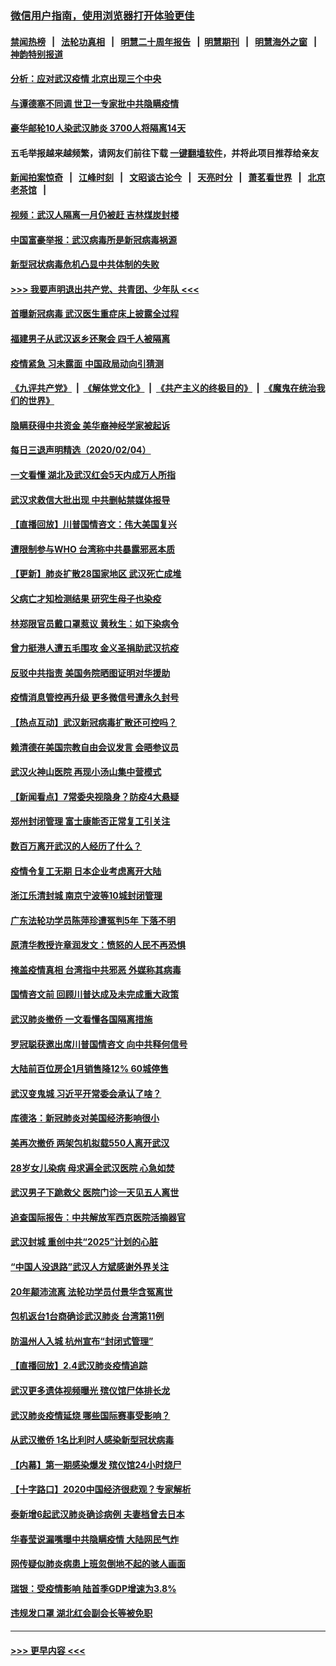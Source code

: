 ### [微信用户指南，使用浏览器打开体验更佳](https://github.com/gfw-breaker/banned-news1/blob/master/indexes/wechat-guide.md?t=0)
#### [禁闻热榜](热点新闻.md?t=0)  &nbsp;&nbsp;|&nbsp;&nbsp; [法轮功真相](https://github.com/gfw-breaker/truth/blob/master/README.md?t=0) &nbsp;&nbsp;|&nbsp;&nbsp; [明慧二十周年报告](https://github.com/gfw-breaker/mh-reports/blob/master/README.md?t=0) &nbsp;&nbsp;|&nbsp;&nbsp;[明慧期刊](https://github.com/gfw-breaker/mh-qikan) &nbsp;&nbsp;|&nbsp;&nbsp; [明慧海外之窗](https://github.com/gfw-breaker/mh-news/blob/master/README.md?t=0) &nbsp;&nbsp;|&nbsp;&nbsp; [神韵特别报道](https://github.com/gfw-breaker/mh-news/blob/master/shenyun.md?t=0)
#### [分析：应对武汉疫情 北京出现三个中央](../pages/nsc413/n11845850.md?t=02051655) 
#### [与谭德塞不同调 世卫一专家批中共隐瞒疫情](../pages/nsc413/n11845278.md?t=02051655) 
#### [豪华邮轮10人染武汉肺炎 3700人将隔离14天](../pages/nsc413/n11845543.md?t=02051655) 
#### 五毛举报越来越频繁，请网友们前往下载 [一键翻墙软件](https://github.com/gfw-breaker/ssr-accounts)，并将此项目推荐给亲友
#### [新闻拍案惊奇](https://github.com/gfw-breaker/banned-news1/blob/master/pages/link4.md) &nbsp;&nbsp;|&nbsp;&nbsp; [江峰时刻](https://github.com/gfw-breaker/banned-news1/blob/master/pages/link4.md) &nbsp;&nbsp;|&nbsp;&nbsp; [文昭谈古论今](https://github.com/gfw-breaker/banned-news1/blob/master/pages/link4.md) &nbsp;&nbsp;|&nbsp;&nbsp; [天亮时分](https://github.com/gfw-breaker/banned-news1/blob/master/pages/link4.md) &nbsp;&nbsp;|&nbsp;&nbsp; [萧茗看世界](https://github.com/gfw-breaker/banned-news1/blob/master/pages/link4.md) &nbsp;&nbsp;|&nbsp;&nbsp; [北京老茶馆](https://github.com/gfw-breaker/banned-news1/blob/master/pages/link4.md) &nbsp;&nbsp;|&nbsp;&nbsp; 
#### [视频：武汉人隔离一月仍被赶 吉林煤炭封楼](../pages/nsc413/n11845570.md?t=02051655) 
#### [中国富豪举报：武汉病毒所是新冠病毒祸源](../pages/nsc413/n11844943.md?t=02051655) 
#### [新型冠状病毒危机凸显中共体制的失败](../pages/nsc413/n11844970.md?t=02051655) 
#### [>>> 我要声明退出共产党、共青团、少年队 <<<](https://github.com/begood0513/goodnews/blob/master/quit/letter.md) 
#### [首曝新冠病毒 武汉医生重症床上披露全过程](../pages/nsc413/n11845150.md?t=02051655) 
#### [福建男子从武汉返乡还聚会 四千人被隔离](../pages/nsc413/n11845352.md?t=02051655) 
#### [疫情紧急 习未露面 中国政局动向引猜测](../pages/nsc413/n11845224.md?t=02051655) 
#### [《九评共产党》](https://github.com/begood0513/9ping.md/blob/master/README.md) &nbsp;|&nbsp; [《解体党文化》](../../../../jtdwh.md/blob/master/README.md)  &nbsp;|&nbsp; [《共产主义的终极目的》](../../../../gczydzjmd.md/blob/master/README.md) &nbsp;|&nbsp; [《魔鬼在统治我们的世界》](../../../../mgztzwmdsj.md/blob/master/README.md) 
#### [隐瞒获得中共资金 美华裔神经学家被起诉](../pages/nsc413/n11844879.md?t=02051655) 
#### [每日三退声明精选（2020/02/04）](../pages/nsc413/n11845335.md?t=02051655) 
#### [一文看懂 湖北及武汉红会5天内成万人所指](../pages/nsc413/n11844315.md?t=02051655) 
#### [武汉求救信大批出现 中共删帖禁媒体报导](../pages/nsc413/n11845064.md?t=02051655) 
#### [【直播回放】川普国情咨文：伟大美国复兴](../pages/nsc413/n11842079.md?t=02051655) 
#### [遭限制参与WHO 台湾称中共暴露邪恶本质](../pages/nsc413/n11844351.md?t=02051655) 
#### [【更新】肺炎扩散28国家地区 武汉死亡成堆](../pages/nsc413/n11801312.md?t=02051655) 
#### [父病亡才知检测结果 研究生母子也染疫](../pages/nsc413/n11845059.md?t=02051655) 
#### [林郑限官员戴口罩惹议 黄秋生：如下染病令](../pages/nsc413/n11844529.md?t=02051655) 
#### [曾力挺港人遭五毛围攻 金义圣捐助武汉抗疫](../pages/nsc413/n11844707.md?t=02051655) 
#### [反驳中共指责 美国务院晒图证明对华援助](../pages/nsc413/n11844859.md?t=02051655) 
#### [疫情消息管控再升级 更多微信号遭永久封号](../pages/nsc413/n11844902.md?t=02051655) 
#### [【热点互动】武汉新冠病毒扩散还可控吗？](../pages/nsc413/n11844750.md?t=02051655) 
#### [赖清德在美国宗教自由会议发言 会晤参议员](../pages/nsc413/n11844836.md?t=02051655) 
#### [武汉火神山医院 再现小汤山集中营模式](../pages/nsc413/n11844763.md?t=02051655) 
#### [【新闻看点】7常委央视隐身？防疫4大悬疑](../pages/nsc413/n11844611.md?t=02051655) 
#### [郑州封闭管理 富士康能否正常复工引关注](../pages/nsc413/n11844727.md?t=02051655) 
#### [数百万离开武汉的人经历了什么？](../pages/nsc413/n11844742.md?t=02051655) 
#### [疫情令复工无期  日本企业考虑离开大陆](../pages/nsc413/n11844585.md?t=02051655) 
#### [浙江乐清封城 南京宁波等10城封闭管理](../pages/nsc413/n11844464.md?t=02051655) 
#### [广东法轮功学员陈萍珍遭冤判5年 下落不明](../pages/nsc413/n11844088.md?t=02051655) 
#### [原清华教授许章润发文：愤怒的人民不再恐惧](../pages/nsc413/n11844347.md?t=02051655) 
#### [掩盖疫情真相 台湾指中共邪恶 外媒称其病毒](../pages/nsc413/n11844401.md?t=02051655) 
#### [国情咨文前 回顾川普达成及未完成重大政策](../pages/nsc413/n11844581.md?t=02051655) 
#### [武汉肺炎撤侨 一文看懂各国隔离措施](../pages/nsc413/n11844216.md?t=02051655) 
#### [罗冠聪获邀出席川普国情咨文 向中共释何信号](../pages/nsc413/n11844355.md?t=02051655) 
#### [大陆前百位房企1月销售降12% 60城停售](../pages/nsc413/n11844398.md?t=02051655) 
#### [武汉变鬼城 习近平开常委会承认了啥？](../pages/nsc413/n11844218.md?t=02051655) 
#### [库德洛：新冠肺炎对美国经济影响很小](../pages/nsc413/n11844418.md?t=02051655) 
#### [美再次撤侨 两架包机拟载550人离开武汉](../pages/nsc413/n11844407.md?t=02051655) 
#### [28岁女儿染病 母求遍全武汉医院 心急如焚](../pages/nsc413/n11844302.md?t=02051655) 
#### [武汉男子下跪救父 医院门诊一天见五人离世](../pages/nsc413/n11844073.md?t=02051655) 
#### [追查国际报告：中共解放军西京医院活摘器官](../pages/nsc413/n11838359.md?t=02051655) 
#### [武汉封城 重创中共“2025”计划的心脏](../pages/nsc413/n11843972.md?t=02051655) 
#### [“中国人没退路”武汉人方斌感谢外界关注](../pages/nsc413/n11843517.md?t=02051655) 
#### [20年颠沛流离 法轮功学员付景华含冤离世](../pages/nsc413/n11841986.md?t=02051655) 
#### [包机返台1台商确诊武汉肺炎 台湾第11例](../pages/nsc413/n11844182.md?t=02051655) 
#### [防温州人入城 杭州宣布“封闭式管理”](../pages/nsc413/n11844139.md?t=02051655) 
#### [【直播回放】2.4武汉肺炎疫情追踪](../pages/nsc413/n11844032.md?t=02051655) 
#### [武汉更多遗体视频曝光 殡仪馆尸体排长龙](../pages/nsc413/n11844057.md?t=02051655) 
#### [武汉肺炎疫情延烧 哪些国际赛事受影响？](../pages/nsc413/n11843958.md?t=02051655) 
#### [从武汉撤侨 1名比利时人感染新型冠状病毒](../pages/nsc413/n11843977.md?t=02051655) 
#### [【内幕】第一期感染爆发 殡仪馆24小时烧尸](../pages/nsc413/n11843944.md?t=02051655) 
#### [【十字路口】2020中国经济很悲观？专家解析](../pages/nsc413/n11842696.md?t=02051655) 
#### [泰新增6起武汉肺炎确诊病例 夫妻档曾去日本](../pages/nsc413/n11843900.md?t=02051655) 
#### [华春莹说漏嘴曝中共隐瞒疫情 大陆网民气炸](../pages/nsc413/n11843863.md?t=02051655) 
#### [网传疑似肺炎病患上班忽倒地不起的骇人画面](../pages/nsc413/n11843789.md?t=02051655) 
#### [瑞银：受疫情影响 陆首季GDP增速为3.8%](../pages/nsc413/n11843264.md?t=02051655) 
#### [违规发口罩 湖北红会副会长等被免职](../pages/nsc413/n11843531.md?t=02051655) 

----
#### [ >>> 更早内容 <<< ](../indexes/nsc413-earlier.md)
